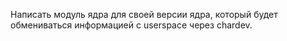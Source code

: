 Написать модуль ядра для своей версии ядра, который будет обмениваться информацией с userspace через chardev.